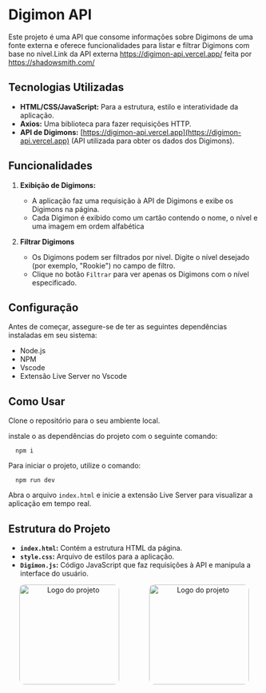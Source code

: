 # Digimon API

Este projeto é uma API que consome informações sobre Digimons de uma fonte externa e oferece funcionalidades para listar e filtrar Digimons com base no nível.Link da API externa https://digimon-api.vercel.app/ feita por https://shadowsmith.com/

## Tecnologias Utilizadas

- **HTML/CSS/JavaScript:** Para a estrutura, estilo e interatividade da aplicação.
- **Axios:** Uma biblioteca para fazer requisições HTTP.
- **API de Digimons:** [https://digimon-api.vercel.app](https://digimon-api.vercel.app) (API utilizada para obter os dados dos Digimons).

## Funcionalidades

1. **Exibição de Digimons:**
   - A aplicação faz uma requisição à API de Digimons e exibe os Digimons na página.
   - Cada Digimon é exibido como um cartão contendo o nome, o nível e uma imagem em ordem alfabética 


2. **Filtrar Digimons**
   - Os Digimons podem ser filtrados por nivel. Digite o nível desejado  (por exemplo, "Rookie") no campo de filtro.
   - Clique no botão `Filtrar`  para ver apenas os Digimons com o nível especificado. 

## Configuração

Antes de começar, assegure-se de ter as seguintes dependências instaladas em seu sistema:

- Node.js
- NPM
- Vscode
- Extensão Live Server no Vscode

## Como Usar
Clone o repositório para o seu ambiente local.

instale o as dependências do projeto com o seguinte comando:

      npm i

Para iniciar o projeto, utilize o comando:

      npm run dev

Abra o arquivo `index.html` e inicie a extensão Live Server para visualizar a aplicação em tempo real.




## Estrutura do Projeto

- **`index.html`:** Contém a estrutura HTML da página.
- **`style.css`:** Arquivo de estilos para a aplicação.
- **`Digimon.js`:** Código JavaScript que faz requisições à API e manipula a interface do usuário.


<div style="text-align: center;">
  <img src="https://logospng.org/wp-content/uploads/node-js.png" 
  alt="Logo do projeto" style="width: 200px; margin: 0 auto;border-radius:10px">
    <img src="https://www.10bestdesign.com/blog/content/images/2018/03/20.png" 
  alt="Logo do projeto" style="width: 200px; margin: 0 auto;border-radius:10px; margin-left:4em">
</div>
